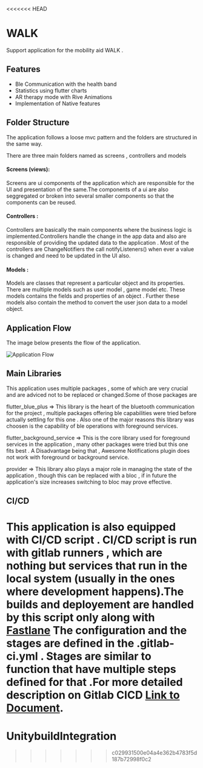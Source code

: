 <<<<<<< HEAD

# WALK

Support application for the mobility aid WALK .




## Features

- Ble Communication with the  health band
- Statistics using flutter charts
- AR therapy mode with Rive Animations
- Implementation of Native features


## Folder Structure
The application follows a loose mvc pattern and the folders are structured in the same way.

There are three main folders named as screens , controllers and models

#### Screens (views):
Screens are ui components of the application which are responsible for the UI and presentation of the same.The components of a ui are also seggregated or broken into several smaller components so that the components can be reused. 


#### Controllers :
Controllers are basically the main components where the business logic is implemented.Controllers handle the change in the app data and also are responsible of providing the updated data to the application . Most of the controllers are ChangeNotifiers the call notifyListeners() when ever a value is changed and need to be updated in the UI also.


#### Models :
Models are classes that represent a particular object and its properties.
There are multiple models such as user model , game model etc. These models contains the fields and properties of an object . Further these models also contain the method to convert the user json data to a model object.


## Application Flow 

The image below presents the flow of the application.

![Application Flow](https://drive.google.com/uc?export=view&id=1E7pmMyjAGDU8umeYqnttBTJC8fpxj-xe)
## Main Libraries 
This application uses multiple packages , some of which are very crucial and are adviced not to be replaced or changed.Some of those packages are 

flutter_blue_plus => This library is the heart of the bluetooth communication for the project , 
multiple packages offering ble capabilities were tried before actually settling for this one .
Also one of the major reasons this library was choosen is the capability of ble operations with foreground services.

flutter_background_service => This is the core library used for foreground services in the application , many other packages were tried but this one fits best . A Disadvantage being that , Awesome Notifications plugin does not work with foreground or background service. 

provider => This library also plays a major role in managing the state of the application , though this can be replaced with a bloc , if in future the application's size increases switching to bloc may prove effective.

## CI/CD
This application is also equipped with CI/CD script . CI/CD script is run with gitlab runners , which are nothing but services that run in the local system (usually in the ones where development happens).The builds and deployement are handled by this script only along with [Fastlane](https://fastlane.tools/)
The configuration and the stages are defined in the .gitlab-ci.yml .
Stages are similar to function that have multiple steps defined for that .For more detailed description on Gitlab CICD [Link to Document](https://docs.gitlab.com/runner/). 
=======
# UnitybuildIntegration
>>>>>>> c029931500e04a4e362b4783f5d187b72998f0c2
